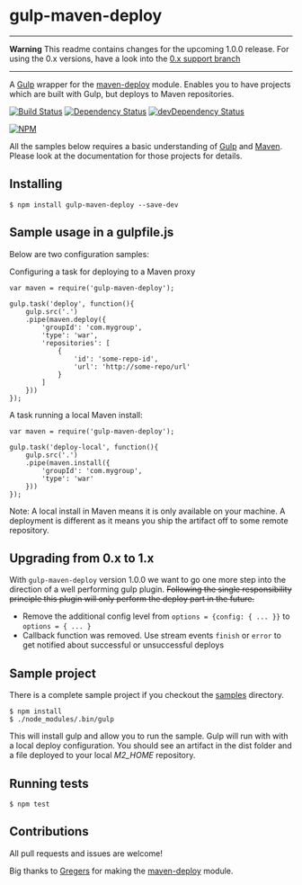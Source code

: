 gulp-maven-deploy
=================

***
**Warning** This readme contains changes for the upcoming 1.0.0 release. For using the 0.x versions, have a look into the [0.x support branch](https://github.com/micha149/gulp-maven-deploy/tree/support/0.x)
***

A [Gulp](//gulpjs.com/) wrapper for the [maven-deploy](https://www.npmjs.org/package/maven-deploy) module. Enables you to have projects which are built with Gulp, but deploys to Maven repositories.

[![Build Status](https://travis-ci.org/micha149/gulp-maven-deploy.svg?branch=master)](https://travis-ci.org/micha149/gulp-maven-deploy)
[![Dependency Status](https://david-dm.org/micha149/gulp-maven-deploy.svg)](https://david-dm.org/micha149/gulp-maven-deploy)
[![devDependency Status](https://david-dm.org/micha149/gulp-maven-deploy/dev-status.svg)](https://david-dm.org/micha149/gulp-maven-deploy#info=devDependencies)

[![NPM](https://nodei.co/npm/gulp-maven-deploy.png?stars=true&downloads=true)](https://npmjs.org/package/gulp-maven-deploy)

All the samples below requires a basic understanding of [Gulp](//gulpjs.com/) and [Maven](http://maven.apache.org/). Please look at the documentation for those projects for details.

## Installing

	$ npm install gulp-maven-deploy --save-dev

## Sample usage in a gulpfile.js

Below are two configuration samples:

Configuring a task for deploying to a Maven proxy

	var maven = require('gulp-maven-deploy');

	gulp.task('deploy', function(){
		gulp.src('.')
		.pipe(maven.deploy({
			'groupId': 'com.mygroup',
			'type': 'war',
			'repositories': [
				{
					'id': 'some-repo-id',
					'url': 'http://some-repo/url'
				}
			]
		}))
	});

A task running a local Maven install:

	var maven = require('gulp-maven-deploy');

	gulp.task('deploy-local', function(){
		gulp.src('.')
		.pipe(maven.install({
			'groupId': 'com.mygroup',
			'type': 'war'
		}))
	});

Note: A local install in Maven means it is only available on your machine. A deployment is different as it means you ship the artifact off to some remote repository.

## Upgrading from 0.x to 1.x

With `gulp-maven-deploy` version 1.0.0 we want to go one more step into the
direction of a well performing gulp plugin. ~~Following the single responsibility
principle this plugin will only perform the deploy part in the future.~~

- Remove the additional config level from `options = {config: { ... }}` to `options = { ... }`
- Callback function was removed. Use stream events `finish` or `error` to get notified about successful or unsuccessful deploys

## Sample project

There is a complete sample project if you checkout the [samples](./samples) directory.

	$ npm install
	$ ./node_modules/.bin/gulp

This will install gulp and allow you to run the sample. Gulp will run with with a local deploy configuration. You should see an artifact in the dist folder and a file deployed to your local _M2_HOME_ repository.

## Running tests

	$ npm test

## Contributions

All pull requests and issues are welcome!

Big thanks to [Gregers](https://github.com/gregersrygg) for making the [maven-deploy](https://www.npmjs.org/package/maven-deploy) module.
